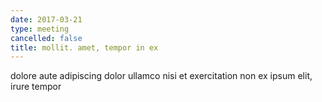 ```yaml
---
date: 2017-03-21
type: meeting
cancelled: false
title: mollit. amet, tempor in ex
---
```

dolore aute adipiscing dolor ullamco nisi et exercitation non ex ipsum elit, irure tempor